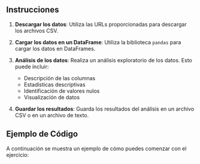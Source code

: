 ## Instrucciones

1. **Descargar los datos**: Utiliza las URLs proporcionadas para descargar los archivos CSV.

2. **Cargar los datos en un DataFrame**: Utiliza la biblioteca `pandas` para cargar los datos en DataFrames.

3. **Análisis de los datos**: Realiza un análisis exploratorio de los datos. Esto puede incluir:
   - Descripción de las columnas
   - Estadísticas descriptivas
   - Identificación de valores nulos
   - Visualización de datos

4. **Guardar los resultados**: Guarda los resultados del análisis en un archivo CSV o en un archivo de texto.

## Ejemplo de Código

A continuación se muestra un ejemplo de cómo puedes comenzar con el ejercicio: